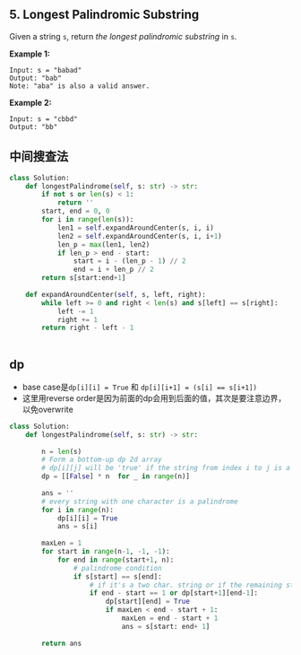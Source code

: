 ## 5. Longest Palindromic Substring

Given a string `s`, return *the longest palindromic substring* in `s`.

 

**Example 1:**

```
Input: s = "babad"
Output: "bab"
Note: "aba" is also a valid answer.
```

**Example 2:**

```
Input: s = "cbbd"
Output: "bb"
```



## 中间搜查法

```python
class Solution:
    def longestPalindrome(self, s: str) -> str:
        if not s or len(s) < 1:
            return ''
        start, end = 0, 0
        for i in range(len(s)):
            len1 = self.expandAroundCenter(s, i, i)
            len2 = self.expandAroundCenter(s, i, i+1)
            len_p = max(len1, len2)
            if len_p > end - start:
                start = i - (len_p - 1) // 2
                end = i + len_p // 2
        return s[start:end+1]
    
    def expandAroundCenter(self, s, left, right):
        while left >= 0 and right < len(s) and s[left] == s[right]:
            left -= 1
            right += 1
        return right - left - 1
    
```







## dp

- base case是`dp[i][i] = True` 和 `dp[i][i+1] = (s[i] == s[i+1])` 
- 这里用reverse order是因为前面的dp会用到后面的值，其次是要注意边界，以免overwrite

```python
class Solution:
    def longestPalindrome(self, s: str) -> str:
        
        n = len(s)
        # Form a bottom-up dp 2d array
        # dp[i][j] will be 'true' if the string from index i to j is a palindrome. 
        dp = [[False] * n  for _ in range(n)]
        
        ans = ''
        # every string with one character is a palindrome
        for i in range(n):
            dp[i][i] = True
            ans = s[i]
            
        maxLen = 1
        for start in range(n-1, -1, -1):
            for end in range(start+1, n):             
				# palindrome condition
                if s[start] == s[end]:
                    # if it's a two char. string or if the remaining string is a palindrome too
                    if end - start == 1 or dp[start+1][end-1]:
                        dp[start][end] = True
                        if maxLen < end - start + 1:
                            maxLen = end - start + 1
                            ans = s[start: end+ 1]
        
        return ans
```

